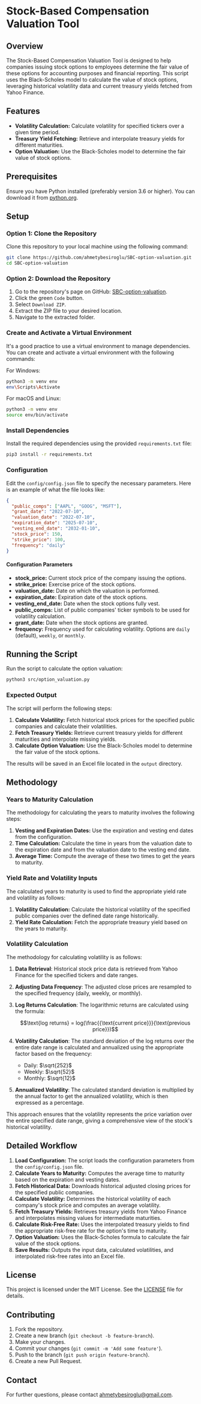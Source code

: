
# Stock-Based Compensation Valuation Tool

## Overview

The Stock-Based Compensation Valuation Tool is designed to help companies issuing stock options to employees determine the fair value of these options for accounting purposes and financial reporting. This script uses the Black-Scholes model to calculate the value of stock options, leveraging historical volatility data and current treasury yields fetched from Yahoo Finance.

## Features

- **Volatility Calculation:** Calculate volatility for specified tickers over a given time period.
- **Treasury Yield Fetching:** Retrieve and interpolate treasury yields for different maturities.
- **Option Valuation:** Use the Black-Scholes model to determine the fair value of stock options.

## Prerequisites

Ensure you have Python installed (preferably version 3.6 or higher). You can download it from [python.org](https://www.python.org/).

## Setup

### Option 1: Clone the Repository

Clone this repository to your local machine using the following command:

```bash
git clone https://github.com/ahmetybesiroglu/SBC-option-valuation.git
cd SBC-option-valuation
```

### Option 2: Download the Repository

1. Go to the repository's page on GitHub: [SBC-option-valuation](https://github.com/ahmetybesiroglu/SBC-option-valuation).
2. Click the green `Code` button.
3. Select `Download ZIP`.
4. Extract the ZIP file to your desired location.
5. Navigate to the extracted folder.

### Create and Activate a Virtual Environment

It's a good practice to use a virtual environment to manage dependencies. You can create and activate a virtual environment with the following commands:

For Windows:
```bash
python3 -m venv env
env\Scripts\Activate
```

For macOS and Linux:
```bash
python3 -m venv env
source env/bin/activate
```

### Install Dependencies

Install the required dependencies using the provided `requirements.txt` file:

```bash
pip3 install -r requirements.txt
```

### Configuration

Edit the `config/config.json` file to specify the necessary parameters. Here is an example of what the file looks like:

```json
{
  "public_comps": ["AAPL", "GOOG", "MSFT"],
  "grant_date": "2022-07-10",
  "valuation_date": "2022-07-10",
  "expiration_date": "2025-07-10",
  "vesting_end_date": "2032-01-10",
  "stock_price": 150,
  "strike_price": 100,
  "frequency": "daily"
}
```

#### Configuration Parameters

- **stock_price:** Current stock price of the company issuing the options.
- **strike_price:** Exercise price of the stock options.
- **valuation_date:** Date on which the valuation is performed.
- **expiration_date:** Expiration date of the stock options.
- **vesting_end_date:** Date when the stock options fully vest.
- **public_comps:** List of public companies' ticker symbols to be used for volatility calculation.
- **grant_date:** Date when the stock options are granted.
- **frequency:** Frequency used for calculating volatility. Options are `daily` (default), `weekly`, or `monthly`.

## Running the Script

Run the script to calculate the option valuation:

```bash
python3 src/option_valuation.py
```

### Expected Output

The script will perform the following steps:
1. **Calculate Volatility:** Fetch historical stock prices for the specified public companies and calculate their volatilities.
2. **Fetch Treasury Yields:** Retrieve current treasury yields for different maturities and interpolate missing yields.
3. **Calculate Option Valuation:** Use the Black-Scholes model to determine the fair value of the stock options.

The results will be saved in an Excel file located in the `output` directory.

## Methodology

### Years to Maturity Calculation

The methodology for calculating the years to maturity involves the following steps:
1. **Vesting and Expiration Dates:** Use the expiration and vesting end dates from the configuration.
2. **Time Calculation:** Calculate the time in years from the valuation date to the expiration date and from the valuation date to the vesting end date.
3. **Average Time:** Compute the average of these two times to get the years to maturity.

### Yield Rate and Volatility Inputs

The calculated years to maturity is used to find the appropriate yield rate and volatility as follows:
1. **Volatility Calculation:** Calculate the historical volatility of the specified public companies over the defined date range historically.
2. **Yield Rate Calculation:** Fetch the appropriate treasury yield based on the years to maturity.

### Volatility Calculation

The methodology for calculating volatility is as follows:

1. **Data Retrieval**: Historical stock price data is retrieved from Yahoo Finance for the specified tickers and date ranges.
2. **Adjusting Data Frequency**: The adjusted close prices are resampled to the specified frequency (daily, weekly, or monthly).
3. **Log Returns Calculation**: The logarithmic returns are calculated using the formula:

   $$\text{log returns} = log(\frac{{\text{current price}}}{\text{previous price}})$$

4. **Volatility Calculation**: The standard deviation of the log returns over the entire date range is calculated and annualized using the appropriate factor based on the frequency:
   - Daily: $\sqrt{252}$
   - Weekly: $\sqrt{52}$
   - Monthly: $\sqrt{12}$
5. **Annualized Volatility**: The calculated standard deviation is multiplied by the annual factor to get the annualized volatility, which is then expressed as a percentage.

This approach ensures that the volatility represents the price variation over the entire specified date range, giving a comprehensive view of the stock's historical volatility.

## Detailed Workflow

1. **Load Configuration:** The script loads the configuration parameters from the `config/config.json` file.
2. **Calculate Years to Maturity:** Computes the average time to maturity based on the expiration and vesting dates.
3. **Fetch Historical Data:** Downloads historical adjusted closing prices for the specified public companies.
4. **Calculate Volatility:** Determines the historical volatility of each company's stock price and computes an average volatility.
5. **Fetch Treasury Yields:** Retrieves treasury yields from Yahoo Finance and interpolates missing values for intermediate maturities.
6. **Calculate Risk-Free Rate:** Uses the interpolated treasury yields to find the appropriate risk-free rate for the option's time to maturity.
7. **Option Valuation:** Uses the Black-Scholes formula to calculate the fair value of the stock options.
8. **Save Results:** Outputs the input data, calculated volatilities, and interpolated risk-free rates into an Excel file.

## License

This project is licensed under the MIT License. See the [LICENSE](LICENSE) file for details.

## Contributing

1. Fork the repository.
2. Create a new branch (`git checkout -b feature-branch`).
3. Make your changes.
4. Commit your changes (`git commit -m 'Add some feature'`).
5. Push to the branch (`git push origin feature-branch`).
6. Create a new Pull Request.

## Contact

For further questions, please contact [ahmetybesiroglu@gmail.com](mailto:ahmetybesiroglu@gmail.com).
